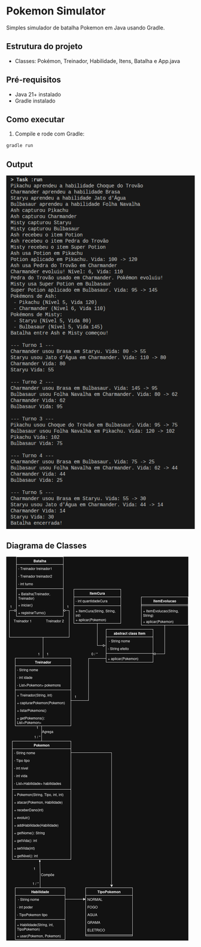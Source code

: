 # Pokemon Simulator

Simples simulador de batalha Pokemon em Java usando Gradle.

## Estrutura do projeto

- Classes: Pokémon, Treinador, Habilidade, Itens, Batalha e App.java

## Pré-requisitos

- Java 21+ instalado
- Gradle instalado

## Como executar

1. Compile e rode com Gradle:

```bash
gradle run
```

## Output

![Saída do programa](CapturaOutputRun.png)

## Diagrama de Classes

![Saída do programa](uml_pokemon.drawio.png)